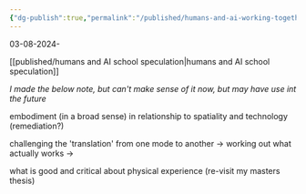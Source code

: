 ```yaml
---
{"dg-publish":true,"permalink":"/published/humans-and-ai-working-together-and-embodiment/"}
---
```


03-08-2024-

[[published/humans and AI school speculation\|humans and AI school speculation]] 


_I made the below note, but can't make sense of it now,  but may have use int the future_

embodiment (in a broad sense) in relationship to spatiality and technology (remediation?)

challenging the 'translation' from one mode to another -> working out what actually works ->

what is good and critical about physical experience (re-visit my masters thesis)